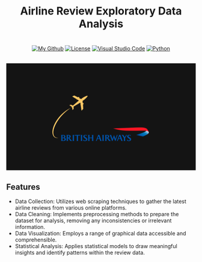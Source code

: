 <h1 align="center">Airline Review Exploratory Data Analysis</h1>
  <h3></h3>

</div>

<br/>

<div align="center">
  <a href="https://github.com/AndrewKim2807"><img alt="My Github" src="https://img.shields.io/badge/GitHub-%23121011.svg?logo=github&logoColor=white"></a>
  <a href="https://github.com/AndrewKim2807/Airline-Review-EDA"><img alt="License" src="https://img.shields.io/badge/License-MIT-red"></a>
  <a href="#"><img alt="Visual Studio Code" src="https://img.shields.io/badge/Visual%20Studio%20Code-0078d7.svg?logo=visual-studio-code&logoColor=white"></a>
  <a href="#"><img alt="Python" src="https://img.shields.io/badge/Python-3776AB?logo=python&logoColor=fff"></a>
</div>

<br/>

![Thumbnail](https://github.com/AndrewKim2807/Airline-Review-EDA/blob/main/Airline%20Review%20EDA.png)

## Features
- Data Collection: Utilizes web scraping techniques to gather the latest airline reviews from various online platforms.
- Data Cleaning: Implements preprocessing methods to prepare the dataset for analysis, removing any inconsistencies or irrelevant information.
- Data Visualization: Employs a range of graphical data accessible and comprehensible.
- Statistical Analysis: Applies statistical models to draw meaningful insights and identify patterns within the review data.
